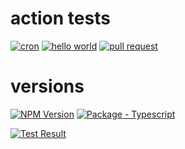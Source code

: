 # action tests

[![cron](https://github.com/AzizSaidani/githubactions/workflows/Cron%20Example/badge.svg)](https://github.com/AzizSaidani/githubactions/actions/workflows/cron.yml "GitHub Actions workflow status")
[![hello world](https://github.com/AzizSaidani/githubactions/workflows/Hello%20World/badge.svg)](https://github.com/AzizSaidani/githubactions/actions/workflows/hello-world.yml "GitHub Actions workflow status")
[![pull request](https://github.com/AzizSaidani/githubactions/workflows/Pull%20Request%20Example/badge.svg)](https://github.com/AzizSaidani/githubactions/actions/workflows/pull-request.yml "GitHub Actions workflow status")


# versions
[![NPM Version](https://img.shields.io/badge/dynamic/json?label=node&query=%24.volta%5B%22node%22%5D&url=https%3A%2F%2Fraw.githubusercontent.com%2FAzizSaidani%2Fgithubactions%2Fmaster%2Fpackage.json)](https://nodejs.org "Go to Node.js homepage")
[![Package - Typescript](https://img.shields.io/github/package-json/dependency-version/AzizSaidani/githubactions/dev/typescript?logo=typescript&logoColor=white)](https://www.npmjs.com/package/typescript "Go to TypeScript on NPM")

[![Test Result](https://img.shields.io/badge/dynamic/json?label=Test%20Result&query=$.testResult&url=https%3A%2F%2Fraw.githubusercontent.com%2FAzizSaidani%2Fgithubactions%2Fmaster%2Fpackage.json)](https://github.com/AzizSaidani/githubactions)







